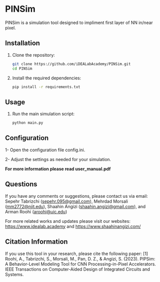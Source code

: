 # PINSim

PINSim is a simulation tool designed to impliment first layer of NN in/near pixel. 

## Installation

1. Clone the repository:
   ```bash
   git clone https://github.com/iDEALabAcademy/PINSim.git
   cd PINSim

2. Install the required dependencies:
    ```bash
    pip install -r requirements.txt

## Usage

1. Run the main simulation script:
    ```bash
    python main.py
## Configuration
1- Open the configuration file config.ini.


2- Adjust the settings as needed for your simulation.


**For more information please read user_manual.pdf**

## Questions
If you have any comments or suggestions, please contact us via email:
Sepehr Tabrizchi (sepehr.095@gmail.com), Mehrdad Morsali (mm2772@njit.edu), Shaahin Angizi (shaahin.angizi@gmail.com), and Arman Roohi (aroohi@uic.edu)

For more related works and updates please visit our websites: https://www.idealab.academy and https://www.shaahinangizi.com/

## Citation Information
If you use this tool in your research, please cite the following paper:
[1] Roohi, A., Tabrizchi, S., Morsali, M., Pan, D. Z., & Angizi, S. (2023). PIPSim: A Behavior-Level Modeling Tool for CNN Processing-in-Pixel Accelerators. IEEE Transactions on Computer-Aided Design of Integrated Circuits and Systems.
